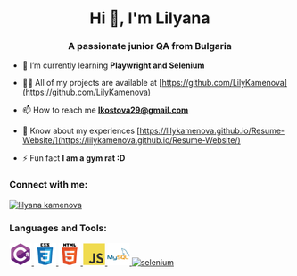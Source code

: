 <h1 align="center">Hi 👋, I'm Lilyana</h1>
<h3 align="center">A passionate junior QA from Bulgaria</h3>

- 🌱 I’m currently learning **Playwright and Selenium**

- 👨‍💻 All of my projects are available at [https://github.com/LilyKamenova](https://github.com/LilyKamenova)

- 📫 How to reach me **lkostova29@gmail.com**

- 📄 Know about my experiences [https://lilykamenova.github.io/Resume-Website/](https://lilykamenova.github.io/Resume-Website/)

- ⚡ Fun fact **I am a gym rat :D**

<h3 align="left">Connect with me:</h3>
<p align="left">
<a href="https://linkedin.com/in/lilyana kamenova" target="blank"><img align="center" src="https://raw.githubusercontent.com/rahuldkjain/github-profile-readme-generator/master/src/images/icons/Social/linked-in-alt.svg" alt="lilyana kamenova" height="30" width="40" /></a>
</p>

<h3 align="left">Languages and Tools:</h3>
<p align="left"> <a href="https://www.w3schools.com/cs/" target="_blank" rel="noreferrer"> <img src="https://raw.githubusercontent.com/devicons/devicon/master/icons/csharp/csharp-original.svg" alt="csharp" width="40" height="40"/> </a> <a href="https://www.w3schools.com/css/" target="_blank" rel="noreferrer"> <img src="https://raw.githubusercontent.com/devicons/devicon/master/icons/css3/css3-original-wordmark.svg" alt="css3" width="40" height="40"/> </a> <a href="https://www.w3.org/html/" target="_blank" rel="noreferrer"> <img src="https://raw.githubusercontent.com/devicons/devicon/master/icons/html5/html5-original-wordmark.svg" alt="html5" width="40" height="40"/> </a> <a href="https://developer.mozilla.org/en-US/docs/Web/JavaScript" target="_blank" rel="noreferrer"> <img src="https://raw.githubusercontent.com/devicons/devicon/master/icons/javascript/javascript-original.svg" alt="javascript" width="40" height="40"/> </a> <a href="https://www.mysql.com/" target="_blank" rel="noreferrer"> <img src="https://raw.githubusercontent.com/devicons/devicon/master/icons/mysql/mysql-original-wordmark.svg" alt="mysql" width="40" height="40"/> </a> <a href="https://www.selenium.dev" target="_blank" rel="noreferrer"> <img src="https://raw.githubusercontent.com/detain/svg-logos/780f25886640cef088af994181646db2f6b1a3f8/svg/selenium-logo.svg" alt="selenium" width="40" height="40"/> </a> </p>

<!---
LilyKamenova/LilyKamenova is a ✨ special ✨ repository because its `README.md` (this file) appears on your GitHub profile.
You can click the Preview link to take a look at your changes.
--->
